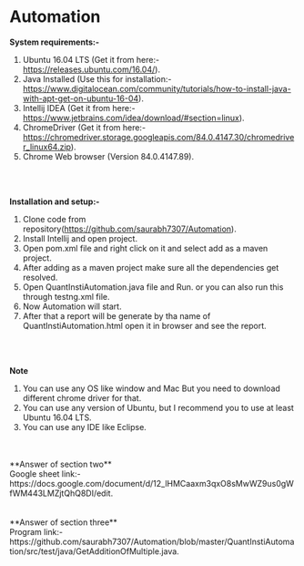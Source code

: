 # Automation
**System requirements:-**<br/>
1. Ubuntu 16.04 LTS (Get it from here:- https://releases.ubuntu.com/16.04/). <br/>
2. Java Installed (Use this for installation:- https://www.digitalocean.com/community/tutorials/how-to-install-java-with-apt-get-on-ubuntu-16-04). <br/>
3. Intellij IDEA (Get it from here:- https://www.jetbrains.com/idea/download/#section=linux). <br/>
4. ChromeDriver (Get it from here:- https://chromedriver.storage.googleapis.com/84.0.4147.30/chromedriver_linux64.zip). <br/>
5. Chrome Web browser (Version 84.0.4147.89). <br/>
<br/>
<br/>

**Installation and setup:-**<br/>
1. Clone code from repository(https://github.com/saurabh7307/Automation). <br/>
2. Install Intellij and open project. <br>
3. Open pom.xml file and right click on it and select add as a maven project. <br>
4. After adding as a maven project make sure all the dependencies get resolved. <br>
5. Open QuantInstiAutomation.java file and Run. or you can also run this through testng.xml file.
6. Now Automation will start. <br>
7. After that a report will be generate by tha name of QuantInstiAutomation.html open it in browser and see the report.
<br/>
<br/>


**Note**<br>
1. You can use any OS like window and Mac But you need to download different chrome driver for that.<br>
2. You can use any version of Ubuntu, but I recommend you to use at least Ubuntu 16.04 LTS. <br>
3. You can use any IDE like Eclipse.<br>
<br/>
<br/>
**Answer of section two**<br>
Google sheet link:- https://docs.google.com/document/d/12_lHMCaaxm3qxO8sMwWZ9us0gWfWM443LMZjtQhQ8DI/edit. <br>
<br/>
<br/>
**Answer of section three**<br>
 Program link:- https://github.com/saurabh7307/Automation/blob/master/QuantInstiAutomation/src/test/java/GetAdditionOfMultiple.java. <br>
<br/>



